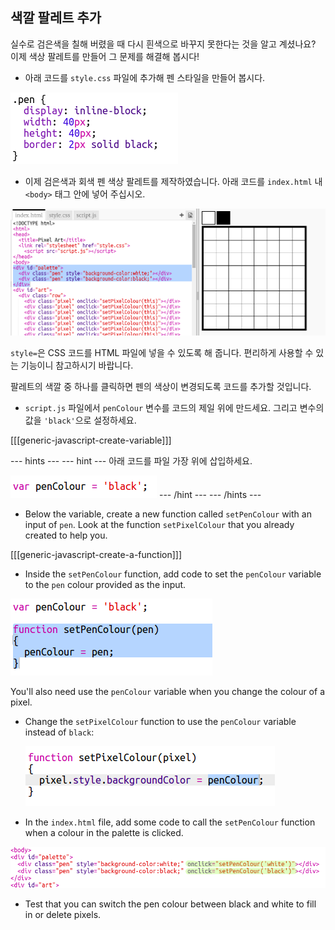 ## 색깔 팔레트 추가

실수로 검은색을 칠해 버렸을 때 다시 흰색으로 바꾸지 못한다는 것을 알고 계셨나요? 이제 색상 팔레트를 만들어 그 문제를 해결해 봅시다!

+ 아래 코드를 `style.css` 파일에 추가해 펜 스타일을 만들어 봅시다.

![screenshot](images/pixel-art-pen.png)

+ 이제 검은색과 회색 펜 색상 팔레트를 제작하였습니다. 아래 코드를 `index.html` 내 `<body>` 태그 안에 넣어 주십시오.

![screenshot](images/pixel-art-palette.png)

`style=`은 CSS 코드를 HTML 파일에 넣을 수 있도록 해 줍니다. 편리하게 사용할 수 있는 기능이니 참고하시기 바랍니다.

팔레트의 색깔 중 하나를 클릭하면 펜의 색상이 변경되도록 코드를 추가할 것입니다.

+ `script.js` 파일에서 `penColour` 변수를 코드의 제일 위에 만드세요. 그리고 변수의 값을 `'black'`으로 설정하세요.

[[[generic-javascript-create-variable]]]

\--- hints \--- \--- hint \--- 아래 코드를 파일 가장 위에 삽입하세요.

![screenshot](images/pixel-art-pencolour.png) \--- /hint \--- \--- /hints \---

+ Below the variable, create a new function called `setPenColour` with an input of `pen`. Look at the function `setPixelColour` that you already created to help you.

[[[generic-javascript-create-a-function]]]

+ Inside the `setPenColour` function, add code to set the `penColour` variable to the `pen` colour provided as the input.

![screenshot](images/pixel-art-set-pen.png)

You'll also need use the `penColour` variable when you change the colour of a pixel.

+ Change the `setPixelColour` function to use the `penColour` variable instead of `black`:
    
    ![screenshot](images/pixel-art-use-pen.png)

+ In the `index.html` file, add some code to call the `setPenColour` function when a colour in the palette is clicked.

![screenshot](images/pixel-art-palette-onclick.png)

+ Test that you can switch the pen colour between black and white to fill in or delete pixels.